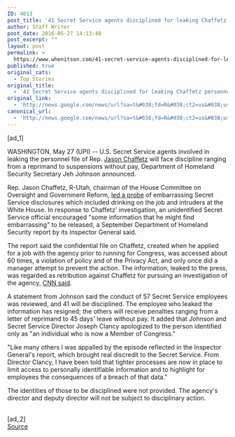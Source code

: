 ```yaml
---
ID: 4013
post_title: '41 Secret Service agents disciplined for leaking Chaffetz personnel file &#8211; UPI.com'
author: Staff Writer
post_date: 2016-05-27 14:13:48
post_excerpt: ""
layout: post
permalink: >
  https://www.whenitson.com/41-secret-service-agents-disciplined-for-leaking-chaffetz-personnel-file-upi-com/
published: true
original_cats:
  - Top Stories
original_title:
  - '41 Secret Service agents disciplined for leaking Chaffetz personnel file - UPI.com'
original_link:
  - 'http://news.google.com/news/url?sa=t&#038;fd=R&#038;ct2=us&#038;usg=AFQjCNEl92vS7AL8H-g69SD1kj10whw7mA&#038;clid=c3a7d30bb8a4878e06b80cf16b898331&#038;cid=52779119908075&#038;ei=G1ZIV-iALMuvwQHqw7OoDA&#038;url=http://www.upi.com/Top_News/US/2016/05/27/41-Secret-Service-agents-disciplined-for-leaking-Chaffetz-personnel-file/9351464354029/'
canonical_url:
  - 'http://news.google.com/news/url?sa=t&#038;fd=R&#038;ct2=us&#038;usg=AFQjCNEl92vS7AL8H-g69SD1kj10whw7mA&#038;clid=c3a7d30bb8a4878e06b80cf16b898331&#038;cid=52779119908075&#038;ei=G1ZIV-iALMuvwQHqw7OoDA&#038;url=http://www.upi.com/Top_News/US/2016/05/27/41-Secret-Service-agents-disciplined-for-leaking-Chaffetz-personnel-file/9351464354029/'
---
```

 [ad_1]
<br><div id="article" readability="72.807034684905">
<p><span class="story_dl">WASHINGTON, May 27 (UPI) --</span> U.S. Secret Service agents involved in leaking the personnel file of Rep. <a href="http://www.upi.com/topic/Jason-Chaffetz/" title="Jason Chaffetz" class="tpstyle">Jason Chaffetz</a> will face discipline ranging from a reprimand to suspensions without pay, Department of Homeland Security Secretary Jeh Johnson announced.</p>
<p>Rep. Jason Chaffetz, R-Utah, chairman of the House Committee on Oversight and Government Reform, <a class="tpstyle" href="http://www.cnn.com/2016/05/26/politics/secret-service-jason-chaffetz/" target="_blank">led a probe</a> of embarrassing Secret Service disclosures which included drinking on the job and intruders at the White House. In response to Chaffetz' investigation, an unidentified Secret Service official encouraged "some information that he might find embarrassing" to be released, a September Department of Homeland Security report by its Inspector General said.</p>

<p>The report said the confidential file on Chaffetz, created when he applied for a job with the agency prior to running for Congress, was accessed about 60 times, a violation of policy and of the Privacy Act, and only once did a manager attempt to prevent the action. The information, leaked to the press, was regarded as retribution against Chaffetz for pursuing an investigation of the agency, <a class="tpstyle" href="http://www.cnn.com/2016/05/26/politics/secret-service-jason-chaffetz/" target="_blank">CNN said</a>.</p>
<p>A statement from Johnson said the conduct of 57 Secret Service employees was reviewed, and 41 will be disciplined. The employee who leaked the information has resigned; the others will receive penalties ranging from a letter of reprimand to 45 days' leave without pay. It added that Johnson and Secret Service Director Joseph Clancy apologized to the person identified only as "an individual who is now a Member of Congress."</p>
<p>"Like many others I was appalled by the episode reflected in the Inspector General's report, which brought real discredit to the Secret Service. From Director Clancy, I have been told that tighter processes are now in place to limit access to personally identifiable information and to highlight for employees the consequences of a breach of that data."</p>
<p>The identities of those to be disciplined were not provided. The agency's director and deputy director will not be subject to disciplinary action.</p>
</div>
<br>[ad_2]
<br><a href="http://news.google.com/news/url?sa=t&#038;fd=R&#038;ct2=us&#038;usg=AFQjCNEl92vS7AL8H-g69SD1kj10whw7mA&#038;clid=c3a7d30bb8a4878e06b80cf16b898331&#038;cid=52779119908075&#038;ei=G1ZIV-iALMuvwQHqw7OoDA&#038;url=http://www.upi.com/Top_News/US/2016/05/27/41-Secret-Service-agents-disciplined-for-leaking-Chaffetz-personnel-file/9351464354029/">Source </a>